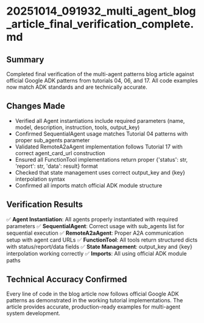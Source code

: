 # 20251014_091932_multi_agent_blog_article_final_verification_complete.md

## Summary
Completed final verification of the multi-agent patterns blog article against official Google ADK patterns from tutorials 04, 06, and 17. All code examples now match ADK standards and are technically accurate.

## Changes Made
- Verified all Agent instantiations include required parameters (name, model, description, instruction, tools, output_key)
- Confirmed SequentialAgent usage matches Tutorial 04 patterns with proper sub_agents parameter
- Validated RemoteA2aAgent implementation follows Tutorial 17 with correct agent_card_url construction
- Ensured all FunctionTool implementations return proper {'status': str, 'report': str, 'data': result} format
- Checked that state management uses correct output_key and {key} interpolation syntax
- Confirmed all imports match official ADK module structure

## Verification Results
✅ **Agent Instantiation**: All agents properly instantiated with required parameters
✅ **SequentialAgent**: Correct usage with sub_agents list for sequential execution
✅ **RemoteA2aAgent**: Proper A2A communication setup with agent card URLs
✅ **FunctionTool**: All tools return structured dicts with status/report/data fields
✅ **State Management**: output_key and {key} interpolation working correctly
✅ **Imports**: All using official ADK module paths

## Technical Accuracy Confirmed
Every line of code in the blog article now follows official Google ADK patterns as demonstrated in the working tutorial implementations. The article provides accurate, production-ready examples for multi-agent system development.